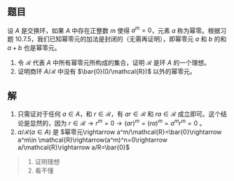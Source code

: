 ## 题目

设 $A$ 是交换环，如果 $A$ 中存在正整数 $m$ 使得 $a^m=0$，元素 $a$ 称为幂零。根据习题 $10.7.5$，我们已知幂零元的加法是封闭的（无需再证明），即幂零元 $a$ 和 $b$ 的和 $a+b$ 也是幂零元。
1. 令 $\mathcal{R}$ 代表 $A$ 中所有幂零元所构成的集合，证明 $\mathcal{R}$ 是环 $A$ 的一个理想。
2. 证明商环 $A/\mathcal{R}$ 中没有 $\bar{0}(0/\mathcal{R})$ 以外的幂零元。

## 解

1. 只需证对于任何 $a\in A$，和 $r\in \mathcal{R}$，有 $ar\in \mathcal{R}$ 和 $ra\in \mathcal{R}$ 成立即可。这个结论是显然的，因为 $r\in \mathcal{R}\rightarrow r^m=0\rightarrow(ar)^m=(ra)^m=a^mr^m=0$ 。
2. $a/\mathcal{R}(a\in A)$ 是 $幂零元\rightarrow a^m/\mathcal{R}=\bar{0}\rightarrow a^m\in \mathcal{R}\rightarrow(a^m)^n=0\rightarrow a/\mathcal{R}\rightarrow a/R=\bar{0}$
> 1. 证明理想
> 2. 看不懂
